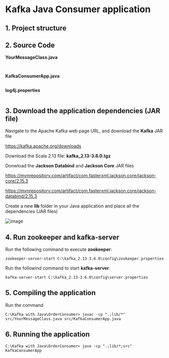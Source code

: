 # Kafka Java Consumer application

## 1. Project structure



## 2. Source Code

**YourMessageClass.java**

```java



```

**KafkaConsumerApp.java**
```java

```

**log4j.properties**
```

```

## 3. Download the application dependencies (JAR file)

Navigate to the Apache Kafka web page URL, and download the **Kafka** JAR file

https://kafka.apache.org/downloads

Download the Scala 2.13 file: **kafka_2.13-3.6.0.tgz**

Donwload the **Jackson Databind** and **Jackson Core** JAR files

https://mvnrepository.com/artifact/com.fasterxml.jackson.core/jackson-core/2.15.3

https://mvnrepository.com/artifact/com.fasterxml.jackson.core/jackson-databind/2.15.3

Create a new **lib** folder in your Java application and place all the dependencies (JAR files)

![image](https://github.com/luiscoco/Kafka_Java_Consumer_Serialize_message_to_JSON/assets/32194879/7570c1b1-b6ce-48df-a973-7c2f08cf0680)

## 4. Run zookeeper and kafka-server

Run the following command to execute **zookeeper**:

```
zookeeper-server-start C:\kafka_2.13-3.6.0\config\zookeeper.properties
```

Run the followind command to start **kafka-server**:

```
kafka-server-start C:\kafka_2.13-3.6.0\config\server.properties
```

## 5. Compiling the application

Run the command

```
C:\Kafka with Java\OrderConsumer> javac -cp ".;lib/*" src/YourMessageClass.java src/KafkaConsumerApp.java
```

## 6. Running the application

```
C:\Kafka with Java\OrderConsumer> java -cp ".;lib/*;src" KafkaConsumerApp
```



